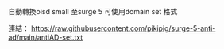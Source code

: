 自動轉換oisd small 至surge 5 可使用domain set 格式

連結：
https://raw.githubusercontent.com/pikipig/surge-5-anti-ad/main/antiAD-set.txt